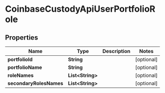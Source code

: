 
# CoinbaseCustodyApiUserPortfolioRole

## Properties
Name | Type | Description | Notes
------------ | ------------- | ------------- | -------------
**portfolioId** | **String** |  |  [optional]
**portfolioName** | **String** |  |  [optional]
**roleNames** | **List&lt;String&gt;** |  |  [optional]
**secondaryRolesNames** | **List&lt;String&gt;** |  |  [optional]



